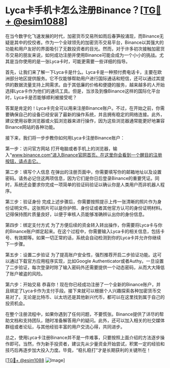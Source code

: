 # Lyca卡手机卡怎么注册Binance？[[TG💪+ @esim1088](https://t.me/s/esim1088)]

在当今数字化飞速发展的时代，加密货币交易所如雨后春笋般涌现，而Binance无疑是其中的佼佼者。作为一个全球领先的加密货币交易平台，Binance以其强大的功能和用户友好的界面吸引了无数投资者的目光。然而，对于许多初次接触加密货币交易的朋友来说，如何成功注册并使用Binance可能会成为一个小小的挑战。尤其是当你使用的是一张Lyca卡时，可能更需要一些详细的指导。

首先，让我们来了解一下Lyca卡是什么。Lyca卡是一种预付费电话卡，主要在欧洲部分地区提供服务。它不仅能够帮助用户进行国际通话和短信，还可以通过其提供的数据流量支持上网需求。由于其低廉的价格和便捷的服务，越来越多的人开始选择Lyca卡作为他们的通讯工具。但是，当涉及到像Binance这样的国际化平台时，Lyca卡是否能够顺利被接受呢？

答案是肯定的！Lyca卡完全可以用来注册Binance账户。不过，在开始之前，你需要确保自己的设备已经安装了最新的操作系统，并且拥有稳定的网络连接。此外，建议使用谷歌浏览器或火狐浏览器来进行操作，因为这些浏览器通常能更好地兼容Binance网站的各种功能。

接下来，我们将一步步教你如何用Lyca卡注册Binance账户：

第一步：访问官方网站
打开电脑或者手机上的浏览器，输入“www.binance.com”进入Binance官网首页。在这里你会看到一个醒目的注册按钮，请点击它。

第二步：填写个人信息
在弹出的注册页面中，你需要填写你的邮箱地址以及设置密码。请务必记住这两项信息，因为它们是你日后登录Binance的重要凭证。同时，系统还会要求你完成一项简单的验证码验证以确认你是人类用户而非机器人程序。

第三步：验证身份
完成上述步骤后，你需要按照提示上传一张清晰的照片作为身份证明文件。这张照片可以是你护照、身份证或者其他官方认可的身份证明材料。记得保持图片质量良好，以便于审核人员能够准确辨认出你的身份信息。

第四步：绑定支付方式
为了方便后续的资金转入转出操作，你需要将Lyca卡与你的Binance账户绑定起来。在这个过程中，你需要输入Lyca卡的相关信息，包括卡号、有效期等。如果一切正常的话，系统会自动检测到你的Lyca卡并允许你继续下一步骤。

第五步：设置二步验证
为了提高账户安全性，强烈推荐开启二步验证功能。这可以通过下载官方应用程序实现，比如Google Authenticator或者Authy。一旦设置了二步验证，每次登录时除了输入密码外还需要提供一个动态密码，从而大大降低了账户被盗的风险。

第六步：开始交易
恭喜你！现在你已经成功注册了一个全新的Binance账户，并且绑定了Lyca卡作为支付手段。接下来就可以根据个人兴趣探索各种加密货币交易对了。无论是比特币、以太坊还是其他新兴代币，都可以在这里找到属于自己的投资机会。

在整个注册流程中，如果你遇到了任何问题，不要慌张。Binance提供了详尽的帮助文档和支持团队，随时准备解答用户的疑问。此外，还可以加入相关的社交媒体群组或者论坛，与其他经验丰富的用户交流心得，共同进步。

总之，使用Lyca卡注册Binance并不是一件难事，只要按照上面介绍的方法逐步操作即可。当然，作为新手投资者，建议先从少量资金开始尝试，积累一定的经验和技巧后再逐步加大投入力度。毕竟，“稳扎稳打”才是长期获利的关键所在！

[[TG💪+ @esim1088](https://t.me/s/esim1088) ![Image](https://i.postimg.cc/4NQfJmqS/Snipaste-2025-05-13-00-14-12.png)]